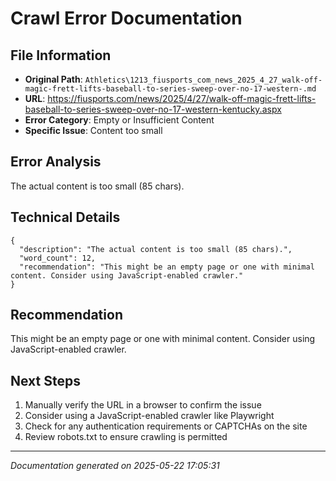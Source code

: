 # Crawl Error Documentation

## File Information
- **Original Path**: `Athletics\1213_fiusports_com_news_2025_4_27_walk-off-magic-frett-lifts-baseball-to-series-sweep-over-no-17-western-.md`
- **URL**: https://fiusports.com/news/2025/4/27/walk-off-magic-frett-lifts-baseball-to-series-sweep-over-no-17-western-kentucky.aspx
- **Error Category**: Empty or Insufficient Content
- **Specific Issue**: Content too small

## Error Analysis
The actual content is too small (85 chars).

## Technical Details
```
{
  "description": "The actual content is too small (85 chars).",
  "word_count": 12,
  "recommendation": "This might be an empty page or one with minimal content. Consider using JavaScript-enabled crawler."
}
```

## Recommendation
This might be an empty page or one with minimal content. Consider using JavaScript-enabled crawler.

## Next Steps
1. Manually verify the URL in a browser to confirm the issue
2. Consider using a JavaScript-enabled crawler like Playwright
3. Check for any authentication requirements or CAPTCHAs on the site
4. Review robots.txt to ensure crawling is permitted

---
*Documentation generated on 2025-05-22 17:05:31*
